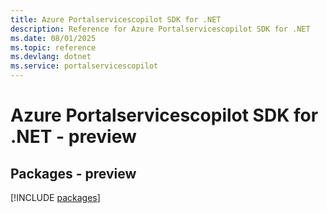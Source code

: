```yaml
---
title: Azure Portalservicescopilot SDK for .NET
description: Reference for Azure Portalservicescopilot SDK for .NET
ms.date: 08/01/2025
ms.topic: reference
ms.devlang: dotnet
ms.service: portalservicescopilot
---
```

# Azure Portalservicescopilot SDK for .NET - preview
## Packages - preview
[!INCLUDE [packages](portalservicescopilot-index.md)]